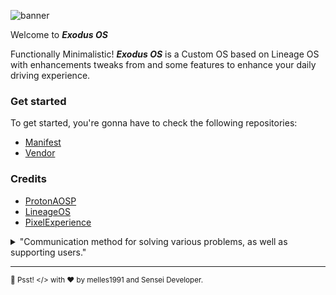 ![banner](https://raw.githubusercontent.com/ExodusOS/.github/craftrom.png)

Welcome to ***Exodus OS***

Functionally Minimalistic! ***Exodus OS*** is a Custom OS based on Lineage OS with enhancements tweaks from and some  features to enhance your daily driving experience.

### Get started

To get started, you're gonna have to check the following repositories:

- [Manifest](https://github.com/ExodusOS/android.git)
- [Vendor](https://github.com/ExodusOS/android_vendor_exodus.git)

### Credits

- [ProtonAOSP](https://github.com/protonaosp)
- [LineageOS](https://github.com/lineageos)
- [PixelExperience](https://github.com/pixelexperience)

<details> 
	<summary>"Communication method for solving various problems, as well as supporting users."</summary>
	<br>
	<ul>
	<li><a href="https://t.me/craft_rom">Telegram group</a> - For a discussion of devices, features, or just a general conversation about Android, check out our telegram.</li>
	<li><a href="https://t.me/craftrom_news">Telegram news channel</a> - Update ROMs, kernels and other news.</li>
	</ul>
</details>

---

<sub>🤫 Psst! </> with ❤️ by melles1991 and Sensei Developer.</sub>
